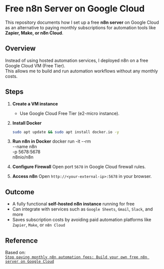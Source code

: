 # Free n8n Server on Google Cloud

This repository documents how I set up a free **n8n server** on Google Cloud as an alternative to paying monthly subscriptions for automation tools like **Zapier, Make, or n8n Cloud**.  

## Overview
Instead of using hosted automation services, I deployed n8n on a free Google Cloud VM (Free Tier).  
This allows me to build and run automation workflows without any monthly costs.

## Steps

1. **Create a VM instance**  
   - Use Google Cloud Free Tier (e2-micro instance).  

2. **Install Docker**  
   ```bash
   sudo apt update && sudo apt install docker.io -y
   
3. **Run n8n in Docker**
   docker run -it --rm \
  --name n8n \
  -p 5678:5678 \
  n8nio/n8n

4. **Configure Firewall**
Open port `5678` in Google Cloud firewall rules.

5. **Access n8n**
   Open `http://<your-external-ip>:5678` in your browser.
   
## Outcome
- A fully functional **self-hosted n8n instance** running for free
- Can integrate with services such as `Google Sheets`, `Gmail`, `Slack`, and more
- Saves subscription costs by avoiding paid automation platforms like `Zapier`, `Make`, or `n8n Cloud`
## Reference
Based on:  
[`Stop paying monthly n8n automation fees: Build your own free n8n server on Google Cloud`](https://drlee.io/stop-paying-monthly-n8n-automation-fees-build-your-own-free-n8n-server-on-google-clouds-free-84be73299220)

